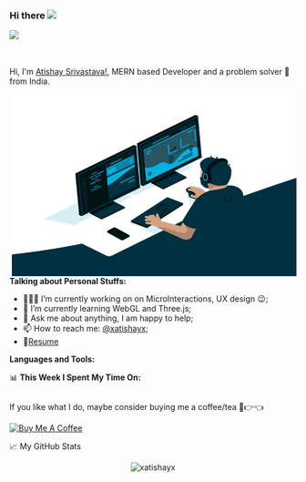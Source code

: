 ### Hi there <img src="https://media.giphy.com/media/hvRJCLFzcasrR4ia7z/giphy.gif" width="25px">

<!--
**xAtishayx/xAtishayx** is a ✨ _special_ ✨ repository because its `README.md` (this file) appears on your GitHub profile.

Here are some ideas to get you started:

- 🔭 I’m currently working on ...
- 🌱 I’m currently learning ...
- 👯 I’m looking to collaborate on ...
- 🤔 I’m looking for help with ...
- 💬 Ask me about ...
- 📫 How to reach me: ...
- 😄 Pronouns: ...
- ⚡ Fun fact: ...
-->

![](https://visitor-badge.glitch.me/badge?page_id=xAtishayx.xAtishayx)

<br />

Hi, I'm [Atishay Srivastava!](https://www.linkedin.com/in/atishay-srivastava-7a1140174/), MERN based Developer and a problem solver 🚀 from India.

  <img align="right" alt="GIF" src="https://github.com/xAtishayx/xAtishayx/blob/main/code.gif?raw=true" width="500" height="320" />
  
**Talking about Personal Stuffs:**

- 👨🏽‍💻 I’m currently working on on MicroInteractions, UX design :wink:;
- 🌱 I’m currently learning  WebGL and Three.js; 
- 💬 Ask me about anything, I am happy to help;
- 📫 How to reach me: [@xatishayx](https://www.linkedin.com/in/atishay-srivastava-7a1140174/);
- 📝[Resume](https://drive.google.com/file/d/1Oyx-1gQzb5wqyj3yaslvLstFRbq0OGCL/view)

**Languages and Tools:**  



📊 **This Week I Spent My Time On:**
<!--START_SECTION:waka-->
```text

```
<!--END_SECTION:waka-->

If you like what I do, maybe consider buying me a coffee/tea 🥺👉👈

<a href="https://www.buymeacoffee.com/xatishayx" target="_blank"><img src="https://cdn.buymeacoffee.com/buttons/v2/default-red.png" alt="Buy Me A Coffee" width="150" ></a>



📈 My GitHub Stats

<p align="center"> <img src="https://github-readme-stats.vercel.app/api?username=xatishayx&show_icons=true&theme=gotham" alt="xatishayx" />




